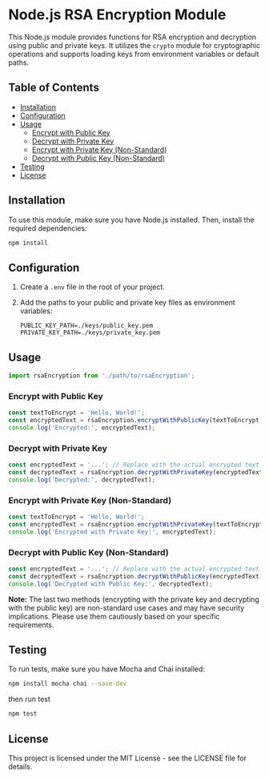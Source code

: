 # Node.js RSA Encryption Module

This Node.js module provides functions for RSA encryption and decryption using public and private keys. It utilizes the `crypto` module for cryptographic operations and supports loading keys from environment variables or default paths.

## Table of Contents

- [Installation](#installation)
- [Configuration](#configuration)
- [Usage](#usage)
  - [Encrypt with Public Key](#encrypt-with-public-key)
  - [Decrypt with Private Key](#decrypt-with-private-key)
  - [Encrypt with Private Key (Non-Standard)](#encrypt-with-private-key-non-standard)
  - [Decrypt with Public Key (Non-Standard)](#decrypt-with-public-key-non-standard)
- [Testing](#testing)
- [License](#license)

## Installation

To use this module, make sure you have Node.js installed. Then, install the required dependencies:

```bash
npm install
```

## Configuration

1. Create a `.env` file in the root of your project.

2. Add the paths to your public and private key files as environment variables:

   ```env
   PUBLIC_KEY_PATH=./keys/public_key.pem
   PRIVATE_KEY_PATH=./keys/private_key.pem
   ```

## Usage

```javaScript
import rsaEncryption from './path/to/rsaEncryption';
```

### Encrypt with Public Key

```javaScript
const textToEncrypt = 'Hello, World!';
const encryptedText = rsaEncryption.encryptWithPublicKey(textToEncrypt);
console.log('Encrypted:', encryptedText);
```

### Decrypt with Private Key

```javaScript
const encryptedText = '...'; // Replace with the actual encrypted text
const decryptedText = rsaEncryption.decryptWithPrivateKey(encryptedText);
console.log('Decrypted:', decryptedText);
```

### Encrypt with Private Key (Non-Standard)

```javaScript
const textToEncrypt = 'Hello, World!';
const encryptedText = rsaEncryption.encryptWithPrivateKey(textToEncrypt);
console.log('Encrypted with Private Key:', encryptedText);

```

### Decrypt with Public Key (Non-Standard)

```javaScript
const encryptedText = '...'; // Replace with the actual encrypted text
const decryptedText = rsaEncryption.decryptWithPublicKey(encryptedText);
console.log('Decrypted with Public Key:', decryptedText);
```

**Note:** The last two methods (encrypting with the private key and decrypting with the public key) are non-standard use cases and may have security implications. Please use them cautiously based on your specific requirements.

## Testing

To run tests, make sure you have Mocha and Chai installed:

```bash
npm install mocha chai --save-dev
```

then run test

```bash
npm test
```

## License

This project is licensed under the MIT License - see the LICENSE file for details.
